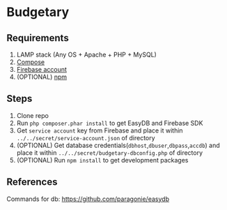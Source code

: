 # Budgetary

## Requirements

1. LAMP stack (Any OS + Apache + PHP + MySQL)
2. [Compose](https://getcomposer.org/download/)
3. [Firebase account](http://firebase.google.com/)
4. (OPTIONAL) [npm](https://nodejs.org/)

## Steps

1. Clone repo 
2. Run `php composer.phar install` to get EasyDB and Firebase SDK
3. Get `service account` key from Firebase and place it within `../../secret/service-account.json` of directory
4. (OPTIONAL) Get database credentials(`dbhost`,`dbuser`,`dbpass`,`accdb`) and place it within `../../secret/budgetary-dbconfig.php` of directory
5. (OPTIONAL) Run `npm install` to get development packages

## References

Commands for db: https://github.com/paragonie/easydb
